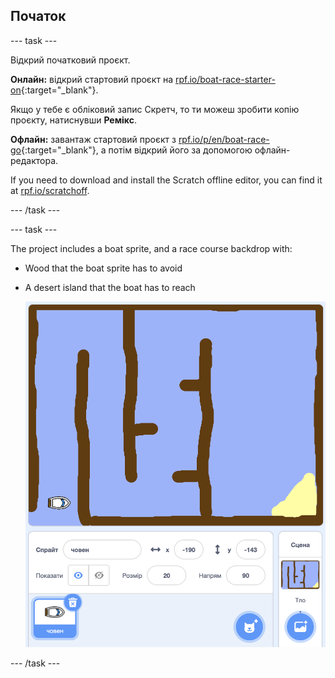 ## Початок

\--- task \---

Відкрий початковий проєкт.

**Онлайн:** відкрий стартовий проєкт на [rpf.io/boat-race-starter-on](http://rpf.io/boat-race-starter-on){:target="_blank"}.

Якщо у тебе є обліковий запис Скретч, то ти можеш зробити копію проєкту, натиснувши **Ремікс**.

**Офлайн:** завантаж стартовий проєкт з [rpf.io/p/en/boat-race-go](http://rpf.io/p/en/boat-race-go){:target="_blank"}, а потім відкрий його за допомогою офлайн-редактора.

If you need to download and install the Scratch offline editor, you can find it at [rpf.io/scratchoff](http://rpf.io/scratchoff).

\--- /task \---

\--- task \---

The project includes a boat sprite, and a race course backdrop with:

- Wood that the boat sprite has to avoid
- A desert island that the boat has to reach
    
    ![screenshot](images/boat-starter.png)

\--- /task \---